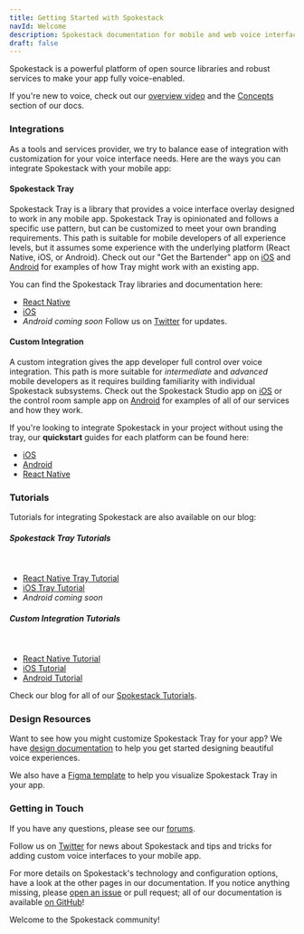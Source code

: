 ```yaml
---
title: Getting Started with Spokestack
navId: Welcome
description: Spokestack documentation for mobile and web voice interface development
draft: false
---
```


Spokestack is a powerful platform of open source libraries and robust services to make your app fully voice-enabled.

If you're new to voice, check out our [overview video](https://www.youtube.com/watch?v=wbJ8fZh-iQw) and the [Concepts](/docs/Concepts) section of our docs.

### Integrations

As a tools and services provider, we try to balance ease of integration with customization for your voice interface needs. Here are the ways you can integrate Spokestack with your mobile app:

#### Spokestack Tray

Spokestack Tray is a library that provides a voice interface overlay designed to work in any mobile app. Spokestack Tray is opinionated and follows a specific use pattern, but can be customized to meet your own branding requirements. This path is suitable for mobile developers of all experience levels, but it assumes some experience with the underlying platform (React Native, iOS, or Android). Check out our "Get the Bartender" app on [iOS](https://apps.apple.com/us/app/get-the-bartender/id1530425843) and [Android](https://play.google.com/store/apps/details?id=com.spokestack.bartender) for examples of how Tray might work with an existing app.

You can find the Spokestack Tray libraries and documentation here:

- [React Native](https://github.com/spokestack/react-native-spokestack-tray)
- [iOS](https://github.com/spokestack/spokestack-tray-ios)
- _Android coming soon_ Follow us on [Twitter](https://twitter.com/spokestack) for updates.

#### Custom Integration

A custom integration gives the app developer full control over voice integration. This path is more suitable for _intermediate_ and _advanced_ mobile developers as it requires building familiarity with individual Spokestack subsystems. Check out the Spokestack Studio app on [iOS](https://apps.apple.com/us/app/spokestack-studio/id1508393980) or the control room sample app on [Android](https://github.com/spokestack/android-control-room) for examples of all of our services and how they work.

If you're looking to integrate Spokestack in your project without using the tray, our **quickstart** guides for each platform can be found here:

- [iOS](/docs/iOS/getting-started)
- [Android](/docs/Android/getting-started)
- [React Native](/docs/React%20Native/getting-started)

### Tutorials

Tutorials for integrating Spokestack are also available on our blog:

##### Spokestack Tray Tutorials

<br />

- [React Native Tray Tutorial](/blog/integrating-spokestack-in-react-native)
- [iOS Tray Tutorial](/blog/integrating-spokestack-in-ios)
- _Android coming soon_

##### Custom Integration Tutorials

<br />

- [React Native Tutorial](/blog/integrating-spokestack-in-react-native)
- [iOS Tutorial](/blog/porting-a-smart-speaker-voice-app-to-mobile-part-1)
- [Android Tutorial](/blog/porting-the-alexa-minecraft-skill-to-android-using-spokestack)

Check our blog for all of our [Spokestack Tutorials](/tutorials).

### Design Resources

Want to see how you might customize Spokestack Tray for your app? We have [design documentation](/docs/Design/getting-started) to help you get started designing beautiful voice experiences.

We also have a [Figma template](https://www.figma.com/file/LvU9UXNPElCcJ3XYrFXFif/Spokestack-Tray) to help you visualize Spokestack Tray in your app.

### Getting in Touch

If you have any questions, please see our [forums](https://forum.spokestack.io/).

Follow us on [Twitter](https://twitter.com/spokestack) for news about Spokestack and tips and tricks for adding custom voice interfaces to your mobile app.

For more details on Spokestack's technology and configuration options, have a look at the other pages in our documentation. If you notice anything missing, please [open an issue](https://github.com/spokestack/spokestack.io/issues) or pull request; all of our documentation is available [on GitHub](https://github.com/spokestack/spokestack.io/tree/develop/content/docs)!

Welcome to the Spokestack community!
